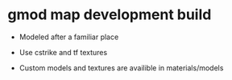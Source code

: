 # gmod map development build


* Modeled after a familiar place 
* Use cstrike and tf textures 

* Custom models and textures are availible in materials/models
